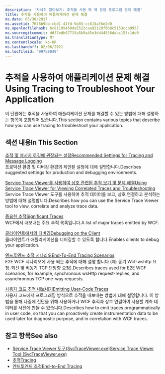 ```yaml
---
description: '자세히 알아보기: 추적을 사용 하 여 응용 프로그램 문제 해결'
title: 추적을 사용하여 애플리케이션 문제 해결
ms.date: 03/30/2017
ms.assetid: 7676b9bb-cbd1-41fd-9a93-cc615af6e2d0
ms.openlocfilehash: bc81199450da5522caa92120f0b8c5153ccb9957
ms.sourcegitcommit: ddf7edb67715a5b9a45e3dd44536dabc153c1de0
ms.translationtype: MT
ms.contentlocale: ko-KR
ms.lasthandoff: 02/06/2021
ms.locfileid: "99758049"
---
```

# <a name="using-tracing-to-troubleshoot-your-application"></a><span data-ttu-id="750f0-103">추적을 사용하여 애플리케이션 문제 해결</span><span class="sxs-lookup"><span data-stu-id="750f0-103">Using Tracing to Troubleshoot Your Application</span></span>

<span data-ttu-id="750f0-104">이 단원에는 추적을 사용하여 애플리케이션 문제를 해결할 수 있는 방법에 대해 설명하는 항목이 포함되어 있습니다.</span><span class="sxs-lookup"><span data-stu-id="750f0-104">This section contains various topics that describe how you can use tracing to troubleshoot your application.</span></span>  
  
## <a name="in-this-section"></a><span data-ttu-id="750f0-105">섹션 내용</span><span class="sxs-lookup"><span data-stu-id="750f0-105">In This Section</span></span>  

 [<span data-ttu-id="750f0-106">추적 및 메시지 로깅에 권장되는 설정</span><span class="sxs-lookup"><span data-stu-id="750f0-106">Recommended Settings for Tracing and Message Logging</span></span>](recommended-settings-for-tracing-and-message-logging.md)  
 <span data-ttu-id="750f0-107">프로덕션 환경 및 디버깅 환경의 제안된 설정에 대해 설명합니다.</span><span class="sxs-lookup"><span data-stu-id="750f0-107">Describes suggested settings for production and debugging environments.</span></span>  
  
 [<span data-ttu-id="750f0-108">Service Trace Viewer를 사용하여 상호 관련된 추적 보기 및 문제 해결</span><span class="sxs-lookup"><span data-stu-id="750f0-108">Using Service Trace Viewer for Viewing Correlated Traces and Troubleshooting</span></span>](using-service-trace-viewer-for-viewing-correlated-traces-and-troubleshooting.md)  
 <span data-ttu-id="750f0-109">Service Trace Viewer 도구를 사용하여 추적 데이터를 보고, 상호 연결하고 분석하는 방법에 대해 설명합니다.</span><span class="sxs-lookup"><span data-stu-id="750f0-109">Describes how you can use the Service Trace Viewer tool to view, correlate and analyze trace data.</span></span>  
  
 [<span data-ttu-id="750f0-110">중요한 추적</span><span class="sxs-lookup"><span data-stu-id="750f0-110">Significant Traces</span></span>](significant-traces.md)  
 <span data-ttu-id="750f0-111">WCF에서 내보내는 주요 추적 목록입니다.</span><span class="sxs-lookup"><span data-stu-id="750f0-111">A list of major traces emitted by WCF.</span></span>  
  
 [<span data-ttu-id="750f0-112">클라이언트에서의 디버깅</span><span class="sxs-lookup"><span data-stu-id="750f0-112">Debugging on the Client</span></span>](debugging-on-the-client.md)  
 <span data-ttu-id="750f0-113">클라이언트가 애플리케이션을 디버깅할 수 있도록 합니다.</span><span class="sxs-lookup"><span data-stu-id="750f0-113">Enables clients to debug your application.</span></span>  
  
 [<span data-ttu-id="750f0-114">엔드투엔드 추적 시나리오</span><span class="sxs-lookup"><span data-stu-id="750f0-114">End-To-End Tracing Scenarios</span></span>](end-to-end-tracing-scenarios.md)  
 <span data-ttu-id="750f0-115">E2E WCF 시나리오에 사용 되는 추적에 대해 설명 합니다 (예: 동기 Wcf-wshttp 요청-회신 및 비동기 TCP 단방향 요청).</span><span class="sxs-lookup"><span data-stu-id="750f0-115">Describes traces used for E2E WCF scenarios, for example, synchronous wsHttp request-replies, and asynchronous TCP one-way requests.</span></span>  
  
 [<span data-ttu-id="750f0-116">사용자 코드 추적 내보내기</span><span class="sxs-lookup"><span data-stu-id="750f0-116">Emitting User-Code Traces</span></span>](emitting-user-code-traces.md)  
 <span data-ttu-id="750f0-117">사용자 코드에서 프로그래밍 방식으로 추적을 내보내는 방법에 대해 설명합니다. 이 방법을 통해 나중에 진단을 위해 사용하거나 WCF 추적과 상호 연결하여 사용할 계측 데이터를 사전에 만들 수 있습니다.</span><span class="sxs-lookup"><span data-stu-id="750f0-117">Describes how to emit traces programmatically in user code, so that you can proactively create instrumentation data to be used later for diagnostic purpose, and in correlation with WCF traces.</span></span>  
  
## <a name="see-also"></a><span data-ttu-id="750f0-118">참고 항목</span><span class="sxs-lookup"><span data-stu-id="750f0-118">See also</span></span>

- [<span data-ttu-id="750f0-119">Service Trace Viewer 도구(SvcTraceViewer.exe)</span><span class="sxs-lookup"><span data-stu-id="750f0-119">Service Trace Viewer Tool (SvcTraceViewer.exe)</span></span>](../../service-trace-viewer-tool-svctraceviewer-exe.md)
- [<span data-ttu-id="750f0-120">추적</span><span class="sxs-lookup"><span data-stu-id="750f0-120">Tracing</span></span>](index.md)
- [<span data-ttu-id="750f0-121">엔드투엔드 추적</span><span class="sxs-lookup"><span data-stu-id="750f0-121">End-to-End Tracing</span></span>](end-to-end-tracing.md)
